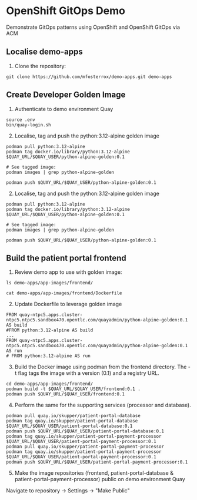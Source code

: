 # OpenShift GitOps Demo

Demonstrate GitOps patterns using OpenShift and OpenShift GitOps via ACM

## Localise demo-apps

1. Clone the repository:
```
git clone https://github.com/mfosterrox/demo-apps.git demo-apps
```
## Create Developer Golden Image

1. Authenticate to demo environment Quay

```
source .env
bin/quay-login.sh
```

2. Localise, tag and push the python:3.12-alpine golden image

```
podman pull python:3.12-alpine
podman tag docker.io/library/python:3.12-alpine $QUAY_URL/$QUAY_USER/python-alpine-golden:0.1

# See tagged image:
podman images | grep python-alpine-golden

podman push $QUAY_URL/$QUAY_USER/python-alpine-golden:0.1
```

2. Localise, tag and push the python:3.12-alpine golden image

```
podman pull python:3.12-alpine
podman tag docker.io/library/python:3.12-alpine $QUAY_URL/$QUAY_USER/python-alpine-golden:0.1

# See tagged image:
podman images | grep python-alpine-golden

podman push $QUAY_URL/$QUAY_USER/python-alpine-golden:0.1
```

## Build the patient portal frontend

1. Review demo app to use with golden image:

```
ls demo-apps/app-images/frontend/

cat demo-apps/app-images/frontend/Dockerfile
```

2. Update Dockerfile to leverage golden image

```
FROM quay-ntpc5.apps.cluster-ntpc5.ntpc5.sandbox470.opentlc.com/quayadmin/python-alpine-golden:0.1 AS build
#FROM python:3.12-alpine AS build
...
FROM quay-ntpc5.apps.cluster-ntpc5.ntpc5.sandbox470.opentlc.com/quayadmin/python-alpine-golden:0.1 AS run
# FROM python:3.12-alpine AS run
```

3. Build the Docker image using podman from the frontend directory. The -t flag tags the image with a version (0.1) and a registry URL.

```
cd demo-apps/app-images/frontend/
podman build -t $QUAY_URL/$QUAY_USER/frontend:0.1 .
podman push $QUAY_URL/$QUAY_USER/frontend:0.1
```

4. Perform the same for the supporting services (processor and database).

```
podman pull quay.io/skupper/patient-portal-database
podman tag quay.io/skupper/patient-portal-database $QUAY_URL/$QUAY_USER/patient-portal-database:0.1
podman push $QUAY_URL/$QUAY_USER/patient-portal-database:0.1
podman tag quay.io/skupper/patient-portal-payment-processor $QUAY_URL/$QUAY_USER/patient-portal-payment-processor:0.1
podman pull quay.io/skupper/patient-portal-payment-processor
podman tag quay.io/skupper/patient-portal-payment-processor $QUAY_URL/$QUAY_USER/patient-portal-payment-processor:0.1
podman push $QUAY_URL/$QUAY_USER/patient-portal-payment-processor:0.1
```

5. Make the image repositories (frontend, patient-portal-database & patient-portal-payment-processor) public on demo environment Quay

Navigate to repository -> Settings -> "Make Public"



